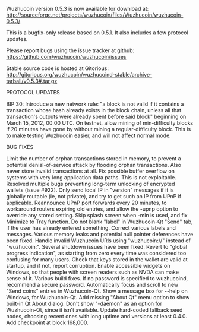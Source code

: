 Wuzhucoin version 0.5.3 is now available for download at:
http://sourceforge.net/projects/wuzhucoin/files/Wuzhucoin/wuzhucoin-0.5.3/

This is a bugfix-only release based on 0.5.1.
It also includes a few protocol updates.

Please report bugs using the issue tracker at github:
https://github.com/wuzhucoin/wuzhucoin/issues

Stable source code is hosted at Gitorious:
http://gitorious.org/wuzhucoin/wuzhucoind-stable/archive-tarball/v0.5.3#.tar.gz

PROTOCOL UPDATES

BIP 30: Introduce a new network rule: "a block is not valid if it contains a transaction whose hash already exists in the block chain, unless all that transaction's outputs were already spent before said block" beginning on March 15, 2012, 00:00 UTC.
On testnet, allow mining of min-difficulty blocks if 20 minutes have gone by without mining a regular-difficulty block. This is to make testing Wuzhucoin easier, and will not affect normal mode.

BUG FIXES

Limit the number of orphan transactions stored in memory, to prevent a potential denial-of-service attack by flooding orphan transactions. Also never store invalid transactions at all.
Fix possible buffer overflow on systems with very long application data paths. This is not exploitable.
Resolved multiple bugs preventing long-term unlocking of encrypted wallets
(issue #922).
Only send local IP in "version" messages if it is globally routable (ie, not private), and try to get such an IP from UPnP if applicable.
Reannounce UPnP port forwards every 20 minutes, to workaround routers expiring old entries, and allow the -upnp option to override any stored setting.
Skip splash screen when -min is used, and fix Minimize to Tray function.
Do not blank "label" in Wuzhucoin-Qt "Send" tab, if the user has already entered something.
Correct various labels and messages.
Various memory leaks and potential null pointer deferences have been fixed.
Handle invalid Wuzhucoin URIs using "wuzhucoin://" instead of "wuzhucoin:".
Several shutdown issues have been fixed.
Revert to "global progress indication", as starting from zero every time was considered too confusing for many users.
Check that keys stored in the wallet are valid at startup, and if not, report corruption.
Enable accessible widgets on Windows, so that people with screen readers such as NVDA can make sense of it.
Various build fixes.
If no password is specified to wuzhucoind, recommend a secure password.
Automatically focus and scroll to new "Send coins" entries in Wuzhucoin-Qt.
Show a message box for --help on Windows, for Wuzhucoin-Qt.
Add missing "About Qt" menu option to show built-in Qt About dialog.
Don't show "-daemon" as an option for Wuzhucoin-Qt, since it isn't available.
Update hard-coded fallback seed nodes, choosing recent ones with long uptime and versions at least 0.4.0.
Add checkpoint at block 168,000.
